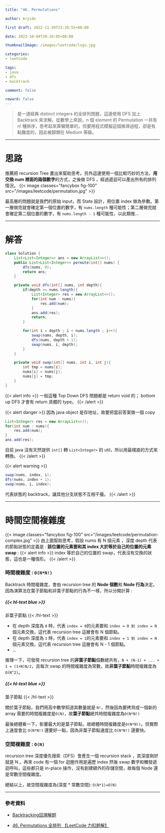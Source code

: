 ```yaml
---
title: "46. Permutations"

author: Aryido

first draft: 2022-11-30T23:38:55+08:00

date: 2023-10-04T20:10:05+08:00

thumbnailImage: /images/leetcode/logo.jpg

categories:
- leetCode

tags:
- java
- dfs
- backtrack

comment: false

reward: false
---
```

<!--BODY-->
> 是一道經典  distinct integers 的全排列問題，這邊使用 DFS 加上 Backtrack 來求解。從數學上來說，n 個 element 的 Permutation 一共有 n! 種排序，思考起來算蠻簡單的，但要用程式模擬這個推導過程，卻是有點難度的，因此被歸類在 Medium 等級。

<!--more-->

---

# 思路
推薦把 recursion Tree 畫出來幫助思考。另外這邊使用一個比較巧妙的方法，**用交換 num 裡面的兩個數字**的方式，之後做 DFS ，經過遞迴可以產出所有的排列情況。
{{< image classes="fancybox fig-100" src="/images/leetcode/permutation.jpg" >}}


最高層的問題就是我們的原始 input，而 State 設計，用位置 index 做為參數。第一層做完就會確定第一個位置的數字，有 ```nums.length``` 種可能性；第二層做完就會確定第二個位置的數字，有 ```nums.length - 1``` 種可能性，以此類推...

---

# 解答
```java
class Solution {
    List<List<Integer>> ans = new ArrayList<>();
    public List<List<Integer>> permute(int[] nums) {
        dfs(nums, 0);
        return ans;
    }

    private void dfs(int[] nums, int depth){
        if(depth >= nums.length){
            List<Integer> res = new ArrayList<>();
            for(int num : nums){
                res.add(num);
            }
            ans.add(res);
            return;
        }

        for(int i = depth ; i < nums.length ; i++){
            swap(nums, depth, i);
            dfs(nums, depth + 1);
            swap(nums, i, depth);
        }
    }

    private void swap(int[] nums, int i, int j){
        int tmp = nums[i];
        nums[i] = nums[j];
        nums[j] = tmp;
    }
}
```
{{< alert info >}}
一般這種 Top Down DFS 問題都是 return void 的； bottom up DFS 才會有 return 具體的 type。
{{< /alert >}}

{{< alert danger >}}
因為 java object 是存地址，故要把當前答案做一個 copy
```java
List<Integer> res = new ArrayList<>();
for(int num : nums){
    res.add(num);
}
ans.add(res);
```
目前 java 沒有天然提供 ```int[]``` 轉 ```List<Integer>``` 的 util，所以用最樸直的方式來轉換。
{{< /alert >}}

{{< alert warning >}}
```java
swap(nums, index, i);
dfs(nums, index + 1);
swap(nums, i, index);
```
代表狀態的 backtrack，讓其他分支狀態不互相干擾。
{{< /alert >}}

---

# 時間空間複雜度
{{< image classes="fancybox fig-100" src="/images/leetcode/permutation-complex.jpg" >}}
由上圖幫助思考，假設 nums 有 N 個元素 ，深度 depth 代表的節點狀態的定義是 : **該位置的元素要和其 index 大於等於自己的位置的元素 swap** :
{{< alert info >}}
index 等於自己的位置的 swap，代表沒有交換的狀態，這也是一種情形。
{{< /alert >}}

### 時間複雜度 : ```O(N*N!)```
Backtrack 時間複雜度，會由 recursion tree 的 **Node 個數**和 **Node 行為**決定。因為演算法在葉子節點和非葉子節點的行為不一樣，所以分開計算 :

##### {{< hl-text blue >}}
非葉子節點
{{< /hl-text >}}
  - 在 depth 深度為 ```0``` 時，代表 ```index = 0```的元素要和  ```index = 0 到 index = N``` 個元素交換，這代表 recursion tree 這層會有 N 個節點。
  - 在 depth 深度為 ```1``` 時，代表 ```index = 1```的元素要和  ```index = 1 到 index = N``` 個元素交換，這代表 recursion tree 這層會有 N - 1 個節點。
  - ...

推理一下，可發現  recursion tree 的**非葉子節點**個數總共有，```N + (N-1) + ... + 1 = (1+N)N/2```，且每次 swap 的時間複雜度為常數，故**非葉子節點**時間複雜度為 ```O(N^2)```。

##### {{< hl-text blue >}}
葉子節點
{{< /hl-text >}}

關於葉子節點，我們用高中數學知道其數量就是 ```N!```，然後因為要拷貝成一個新的 array 需要的時間複雜度是```O(N)```，故**葉子節點**總共時間複雜度為```O(N*N!)```


最後總體看一下，影響最大的是葉子節點，故總體時間複雜度是```O(N*N!)```。但實際上速度會比 ```O(N*N!)``` 還要好一點，因為非葉子節點速度比 ```O(N*N!)``` 還要快。

### 空間複雜度 : ```O(N)```

recursion tree 深度優先搜索（DFS）會產生一個 recursion stack ，其深度剛好就是 N 。再來 code 有一個 for 迴圈作用是遍歷 index 然後 swap 數字和觸發遞迴呼叫，這些都只是 in-place 操作，沒有創建額外的存儲空間，故每個 Node 還是常數空間複雜度。


總結以上，故空間複雜度為(深度 * 常數空間): ```O(N*1)=O(N)```

---
### 參考資料

- [Backtracking回溯解题](https://www.youtube.com/watch?v=xqidNhvwKzI&list=PLV5qT67glKSErHD66rKTfqerMYz9OaTOs&index=18)

- [46. Permutations 全排列 【LeetCode 力扣题解】](loud.google.com/config-connector/docs/reference/overview)

